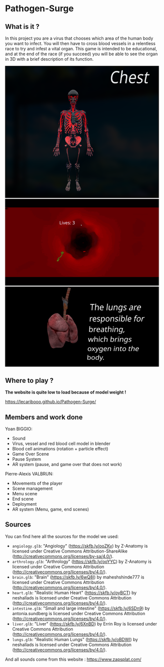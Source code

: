 # Pathogen-Surge

## What is it ?

In this project you are a virus that chooses which area of the human body you want to infect. You will then have to cross blood vessels in a relentless race to try and infest a vital organ. This game is intended to be educational, and at the end of the race (if you succeed) you will be able to see the organ in 3D with a brief description of its function.

![Menu](menu.png)
![Game](pathogen_surge.gif)
![End Scene](end.png)

## Where to play ?

**The website is quite low to load because of model weight !**

https://lecaribooo.github.io/Pathogen-Surge/

## Members and work done

Yoan BIGGIO:

- Sound
- Virus, vessel and red blood cell model in blender
- Blood cell animations (rotation + particle effect)
- Game Over Scene
- Pause System
- AR system (pause, and game over that does not work)

Pierre-Alexis VALBRUN:

- Movements of the player
- Scene management
- Menu scene
- End scene
- Deployment
- AR system (Menu, game, end scenes)

## Sources

You can find here all the sources for the model we used:

- `angiology.glb`: "Angiology" (https://skfb.ly/ooZKv) by Z-Anatomy is licensed under Creative Commons Attribution-ShareAlike (http://creativecommons.org/licenses/by-sa/4.0/).
- `arthrology.glb`: "Arthrology" (https://skfb.ly/ooYYC) by Z-Anatomy is licensed under Creative Commons Attribution (http://creativecommons.org/licenses/by/4.0/).
- `brain.glb`: "Brain" (https://skfb.ly/6wQ8I) by maheshshinde777 is licensed under Creative Commons Attribution (http://creativecommons.org/licenses/by/4.0/).
- `heart.glb`: "Realistic Human Heart" (https://skfb.ly/oyBCT) by neshallads is licensed under Creative Commons Attribution (http://creativecommons.org/licenses/by/4.0/).
- `intestine.glb`: "Small and large intestine" (https://skfb.ly/6SDn9) by antonia.sundberg is licensed under Creative Commons Attribution (http://creativecommons.org/licenses/by/4.0/).
- `liver.glb`: "Liver" (https://skfb.ly/6XnBD) by Errin Roy is licensed under Creative Commons Attribution (http://creativecommons.org/licenses/by/4.0/).
- `lungs.glb`: "Realistic Human Lungs" (https://skfb.ly/oBDWI) by neshallads is licensed under Creative Commons Attribution (http://creativecommons.org/licenses/by/4.0/).

And all sounds come from this website : https://www.zapsplat.com/